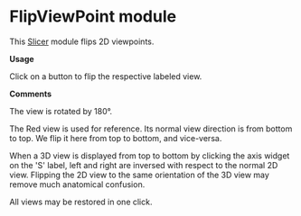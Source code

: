# FlipViewPoint module

This [Slicer](https://www.slicer.org/) module flips 2D viewpoints.

**Usage**

Click on a button to flip the respective labeled view.

**Comments**

The view is rotated by 180°.

The Red view is used for reference. Its normal view direction is from bottom to top. We flip it here from top to bottom, and vice-versa.

When a 3D view is displayed from top to bottom by clicking the axis widget on the 'S' label, left and right are inversed with respect to the normal 2D view. Flipping the 2D view to the same orientation of the 3D view may remove much anatomical confusion.

All views may be restored in one click.
